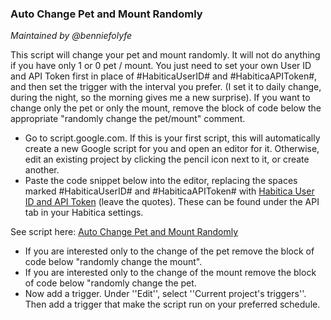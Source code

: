 ### Auto Change Pet and Mount Randomly

_Maintained by @benniefolyfe_

This script will change your pet and mount randomly. It will not do anything if you have only 1 or 0 pet / mount.
You just need to set your own User ID and API Token first in place of #HabiticaUserID# and #HabiticaAPIToken#, and then set the trigger with the interval you prefer. (I set it to daily change, during the night, so the morning gives me a new surprise).
If you want to change only the pet or only the mount, remove the block of code below the appropriate "randomly change the pet/mount" comment.

* Go to script.google.com. If this is your first script, this will automatically create a new Google script for you and open an editor for it. Otherwise, edit an existing project by clicking the pencil icon next to it, or create another.
* Paste the code snippet below into the editor, replacing the spaces marked #HabiticaUserID# and #HabiticaAPIToken# with [Habitica User ID and API Token]() (leave the quotes). These can be found under the API tab in your Habitica settings.

See script here: [Auto Change Pet and Mount Randomly](https://github.com/benniefolyfe/equip-random-pet-and-mount/blob/main/legacy-script.js)

* If you are interested only to the change of the pet remove the block of code below "randomly change the mount". 
* If you are interested only to the change of the mount remove the block of code below "randomly change the pet.
* Now add a trigger. Under ''Edit'', select ''Current project's triggers''. Then add a trigger that make the script run on your preferred schedule.
